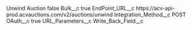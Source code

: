 <?xml version="1.0" encoding="UTF-8"?>
<CustomMetadata xmlns="http://soap.sforce.com/2006/04/metadata" xmlns:xsi="http://www.w3.org/2001/XMLSchema-instance" xmlns:xsd="http://www.w3.org/2001/XMLSchema">
    <label>Unwind Auction</label>
    <protected>false</protected>
    <values>
        <field>Bulk__c</field>
        <value xsi:type="xsd:boolean">true</value>
    </values>
    <values>
        <field>EndPoint_URL__c</field>
        <value xsi:type="xsd:string">https://acv-api-prod.acvauctions.com/v2/auctions/unwind</value>
    </values>
    <values>
        <field>Integration_Method__c</field>
        <value xsi:type="xsd:string">POST</value>
    </values>
    <values>
        <field>OAuth__c</field>
        <value xsi:type="xsd:boolean">true</value>
    </values>
    <values>
        <field>URL_Parameters__c</field>
        <value xsi:nil="true"/>
    </values>
    <values>
        <field>Write_Back_Field__c</field>
        <value xsi:nil="true"/>
    </values>
</CustomMetadata>
